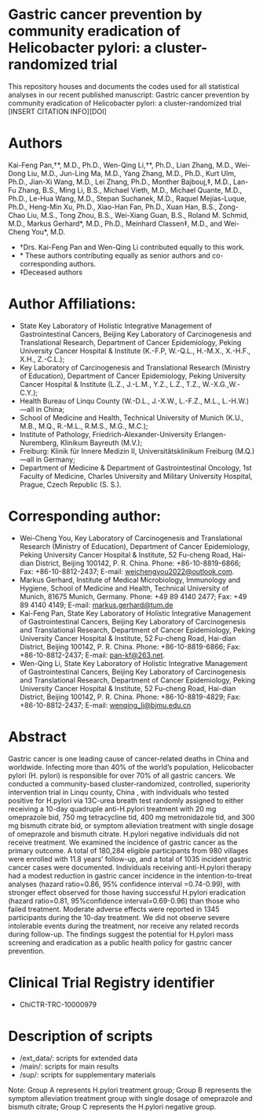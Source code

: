 # Gastric cancer prevention by community eradication of Helicobacter pylori: a cluster-randomized trial
This repository houses and documents the codes used for all statistical analyses in our recent published manuscript: Gastric cancer prevention by community eradication of Helicobacter pylori: a cluster-randomized trial [INSERT CITATION INFO][DOI]



# Authors
Kai-Feng Pan,†\*, M.D., Ph.D., Wen-Qing Li,†\*, Ph.D., Lian Zhang, M.D., Wei-Dong Liu, M.D., Jun-Ling Ma, M.D., Yang Zhang, M.D., Ph.D., Kurt Ulm, Ph.D., Jian-Xi Wang, M.D., Lei Zhang, Ph.D., Monther Bajbouj,‡, M.D., Lan-Fu Zhang, B.S., Ming Li, B.S., Michael Vieth, M.D., Michael Quante, M.D., Ph.D., Le-Hua Wang, M.D., Stepan Suchanek, M.D., Raquel Mejías-Luque, Ph.D., Heng-Min Xu, Ph.D., Xiao-Han Fan, Ph.D., Xuan Han, B.S., Zong-Chao Liu, M.S., Tong Zhou, B.S., Wei-Xiang Guan, B.S., Roland M. Schmid, M.D., Markus Gerhard*, M.D., Ph.D., Meinhard Classen‡, M.D., and Wei-Cheng You*, M.D.


- †Drs. Kai-Feng Pan and Wen-Qing Li contributed equally to this work.  
- \* These authors contributing equally as senior authors and co-corresponding authors. 
- ‡Deceased authors


# Author Affiliations: 
- State Key Laboratory of Holistic Integrative Management of Gastrointestinal Cancers, Beijing Key Laboratory of Carcinogenesis and Translational Research, Department of Cancer Epidemiology, Peking University Cancer Hospital & Institute (K.-F.P, W.-Q.L., H.-M.X., X.-H.F., X.H., Z.-C.L.);
- Key Laboratory of Carcinogenesis and Translational Research (Ministry of Education), Department of Cancer Epidemiology, Peking University Cancer Hospital & Institute (L.Z., J.-L.M., Y.Z., L.Z., T.Z., W.-X.G.,W.-C.Y.);
- Health Bureau of Linqu County (W.-D.L., J.-X.W., L.-F.Z., M.L., L.-H.W.) —all in China;
- School of Medicine and Health, Technical University of Munich (K.U., M.B., M.Q., R.-M.L., R.M.S., M.G., M.C.);
- Institute of Pathology, Friedrich-Alexander-University Erlangen-Nuremberg, Klinikum Bayreuth (M.V.);
- Freiburg: Klinik für Innere Medizin II, Universitätsklinikum Freiburg (M.Q.) —all in Germany;
- Department of Medicine & Department of Gastrointestinal Oncology, 1st Faculty of Medicine, Charles University and Military University Hospital, Prague, Czech Republic (S. S.).

# Corresponding author:
- Wei-Cheng You, Key Laboratory of Carcinogenesis and Translational Research (Ministry of Education), Department of Cancer Epidemiology, Peking University Cancer Hospital & Institute, 52 Fu-cheng Road, Hai-dian District, Beijing 100142, P. R. China. Phone: +86-10-8819-6866; Fax: +86-10-8812-2437; E-mail: weichengyou2022@outlook.com.
- Markus Gerhard, Institute of Medical Microbiology, Immunology and Hygiene, School of Medicine and Health, Technical University of Munich, 81675 Munich, Germany. Phone: +49 89 4140 2477; Fax: +49 89 4140 4149; E-mail: markus.gerhard@tum.de
- Kai-Feng Pan, State Key Laboratory of Holistic Integrative Management of Gastrointestinal Cancers, Beijing Key Laboratory of Carcinogenesis and Translational Research, Department of Cancer Epidemiology, Peking University Cancer Hospital & Institute, 52 Fu-cheng Road, Hai-dian District, Beijing 100142, P. R. China. Phone: +86-10-8819-6866; Fax: +86-10-8812-2437; E-mail: pan-kf@263.net.
- Wen-Qing Li, State Key Laboratory of Holistic Integrative Management of Gastrointestinal Cancers, Beijing Key Laboratory of Carcinogenesis and Translational Research, Department of Cancer Epidemiology, Peking University Cancer Hospital & Institute, 52 Fu-cheng Road, Hai-dian District, Beijing 100142, P. R. China. Phone: +86-10-8819-4829; Fax: +86-10-8812-2437; E-mail: wenqing_li@bjmu.edu.cn


# Abstract
Gastric cancer is one leading cause of cancer-related deaths in China and worldwide. Infecting more than 40% of the world’s population, Helicobacter pylori (H. pylori) is responsible for over 70% of all gastric cancers. We conducted a community-based cluster-randomized, controlled, superiority intervention trial in Linqu county, China , with individuals who tested positive for H.pylori via 13C-urea breath test randomly assigned to either receiving a 10-day quadruple anti-H.pylori treatment with 20 mg omeprazole bid, 750 mg tetracycline tid, 400 mg metronidazole tid, and 300 mg bismuth citrate bid, or symptom alleviation treatment with single dosage of omeprazole and bismuth citrate. H.pylori negative individuals did not receive treatment. We examined the incidence of gastric cancer as the primary outcome. A total of 180,284 eligible participants from 980 villages were enrolled with 11.8 years’ follow-up, and a total of 1035 incident gastric cancer cases were documented. Individuals receiving anti-H.pylori therapy had a modest reduction in gastric cancer incidence in the intention-to-treat analyses (hazard ratio=0.86, 95% confidence interval =0.74-0.99), with stronger effect observed for those having successful H.pylori eradication (hazard ratio=0.81, 95%confidence interval=0.69-0.96) than those who failed treatment. Moderate adverse effects were reported in 1345 participants during the 10-day treatment. We did not observe severe intolerable events during the treatment, nor receive any related records during follow-up. The findings suggest the potential for H.pylori mass screening and eradication as a public health policy for gastric cancer prevention.


# Clinical Trial Registry identifier

- ChiCTR-TRC-10000979


# Description of scripts
- /ext_data/: scripts for extended data
- /main/: scripts for main results
- /sup/: scripts for supplementary materials

Note: Group A represents H.pylori treatment group; Group B represents the symptom alleviation treatment group with single dosage of omeprazole and bismuth citrate; Group C represents the H.pylori negative group.


